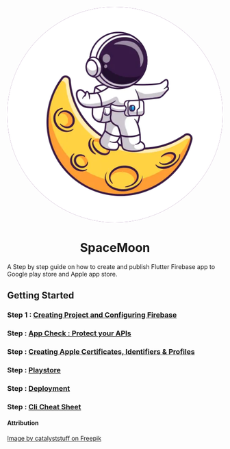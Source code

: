 <p align="center">
  <img src="./assets/SpaceMoon.webp" style="background-color: #550E65; border-radius:300px;" />
</p>
<h1 align="center">SpaceMoon</h1>

A Step by step guide on how to create and publish Flutter Firebase app to Google play store and Apple app store.

## Getting Started

### Step 1 : [Creating Project and Configuring Firebase](./docs/steps/Create.md)

### Step  : [App Check : Protect your APIs](./docs/steps/AppCheck.md)

### Step  : [Creating Apple Certificates, Identifiers & Profiles](./docs/steps/AppleAppStore.md)

### Step  : [Playstore](./docs/steps/GooglePlayStore.md)

### Step  : [Deployment](./docs/steps/Deployment.md)

### Step  : [Cli Cheat Sheet](./docs/steps/CliCheatSheet.md)

#### Attribution

[Image by catalyststuff on Freepik](https://www.freepik.com/free-vector/cute-astronaut-walking-moon-cartoon-vector-icon-illustration-science-technology-icon-isolated_31789069.htm#page=3&position=24&from_view=author)

